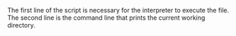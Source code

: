 The first line of the script is necessary for the interpreter to execute the file. The second line is the command line that prints the current working directory.
